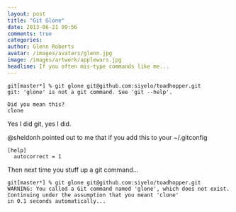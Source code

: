 ```yaml
---
layout: post
title: "Git Glone"
date: 2013-06-21 09:56
comments: true
categories:
author: Glenn Roberts
avatar: /images/avatars/glenn.jpg
image: /images/artwork/applewars.jpg
headline: If you often mis-type commands like me...
---
```

```
git[master*] % git glone git@github.com:siyelo/toadhopper.git
git: 'glone' is not a git command. See 'git --help'.

Did you mean this?
clone
```
<!--more-->

Yes I did git, yes I did.

@sheldonh pointed out to me that if you add this to your ~/.gitconfig

```
[help]
  autocorrect = 1
```

Then next time you stuff up a git command...

```
git[master*] % git glone git@github.com:siyelo/toadhopper.git
WARNING: You called a Git command named 'glone', which does not exist.
Continuing under the assumption that you meant 'clone'
in 0.1 seconds automatically...
```


